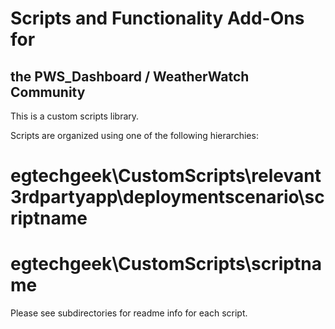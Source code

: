# Scripts and Functionality Add-Ons for<br> 
## the PWS_Dashboard / WeatherWatch Community

This is a custom scripts library. 

Scripts are organized using one of the following hierarchies: 

#	egtechgeek\CustomScripts\relevant3rdpartyapp\deploymentscenario\scriptname
#	egtechgeek\CustomScripts\scriptname

Please see subdirectories for readme info for each script.

